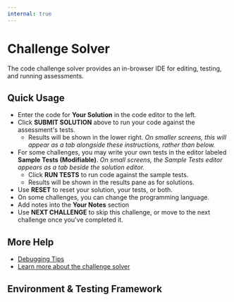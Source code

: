 ```yaml
---
internal: true
---
```


# Challenge Solver

The code challenge solver provides an in-browser IDE for editing, testing, and running assessments.

## Quick Usage

- Enter the code for **Your Solution** in the code editor to the left.
- Click **SUBMIT SOLUTION** above to run your code against the assessment's tests.
    - Results will be shown in the lower right.
      _On smaller screens, this will appear as a tab alongside these instructions, rather than below._
- For some challenges, you may write your own tests in the editor labeled **Sample Tests (Modifiable)**.
    _On small screens, the Sample Tests editor appears as a tab beside the solution editor._
    - Click **RUN TESTS** to run code against the sample tests.
    - Results will be shown in the results pane as for solutions.
- Use **RESET** to reset your solution, your tests, or both.
- On some challenges, you can change the programming language.
- Add notes into the **Your Notes** section
- Use **NEXT CHALLENGE** to skip this challenge, or move to the next challenge once you've completed it.

## More Help

- [Debugging Tips](/kb/assess/challenge-solver/debugging-tips)
- [Learn more about the challenge solver](/kb/assess/challenge-solver)

## Environment & Testing Framework
